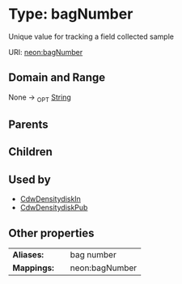 
# Type: bagNumber


Unique value for tracking a field collected sample

URI: [neon:bagNumber](https://data.neonscience.org/bagNumber)


## Domain and Range

None ->  <sub>OPT</sub> [String](types/String.md)

## Parents


## Children


## Used by

 * [CdwDensitydiskIn](CdwDensitydiskIn.md)
 * [CdwDensitydiskPub](CdwDensitydiskPub.md)

## Other properties

|  |  |  |
| --- | --- | --- |
| **Aliases:** | | bag number |
| **Mappings:** | | neon:bagNumber |


